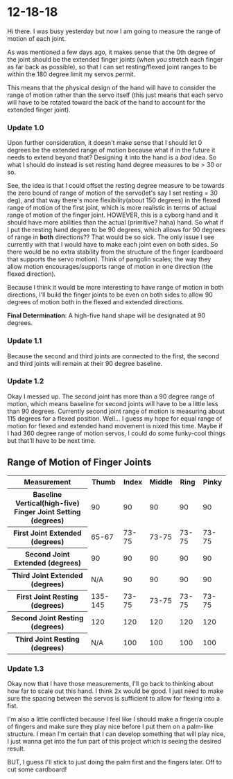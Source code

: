 # 12-18-18

Hi there. I was busy yesterday but now I am going to measure the range of motion of each joint.

As was mentioned a few days ago, it makes sense that the 0th degree of the joint should be the extended finger joints (when you stretch each finger as far back as possible), so that I can set resting/flexed joint ranges to be within the 180 degree limit my servos permit. 

This means that the physical design of the hand will have to consider the range of motion rather than the servo itself (this just means that each servo will have to be rotated toward the back of the hand to account for the extended finger joint). 

### Update 1.0

Upon further consideration, it doesn't make sense that I should let 0 degrees be the extended range of motion because what if in the future it needs to extend beyond that? Designing it into the hand is a <i>bad</i> idea. So what I should do instead is set resting hand degree measures to be > 30 or so.

See, the idea is that I could offset the resting degree measure to be towards the zero bound of range of motion of the servo(let's say I set resting = 30 deg), and that way there's more flexibility(about 150 degrees) in the flexed range of motion of the first joint, which is more realistic in terms of actual range of motion of the finger joint. HOWEVER, this is a cyborg hand and it should have more abilities than the actual (primitive? haha) hand. So what if I put the resting hand degree to be 90 degrees, which allows for 90 degrees of range in <b>both</b> directions?? That would be so sick. The only issue I see currently with that I would have to make each joint even on both sides. So there would be no extra stability from the structure of the finger (cardboard that supports the servo motion). Think of pangolin scales; the way they allow motion encourages/supports range of motion in one direction (the flexed direction).

Because I think it would be more interesting to have range of motion in both directions, I'll build the finger joints to be even on both sides to allow 90 degrees of motion both in the flexed and extended directions.

<b>Final Determination</b>: A high-five hand shape will be designated at 90 degrees.

### Update 1.1

Because the second and third joints are connected to the first, the second and third joints will remain at their 90 degree baseline.

### Update 1.2

Okay I messed up. The second joint has more than a 90 degree range of motion, which means baseline for second joints will have to be a little less than 90 degrees. Currently second joint range of motion is measuring about 115 degrees for a flexed position. Well... I guess my hope for equal range of motion for flexed and extended hand movement is nixed this time. Maybe if I had 360 degree range of motion servos, I could do some funky-cool things but that'll have to be next time.

## Range of Motion of Finger Joints
<table>
  <tr>
    <th> Measurement </th>
    <th> Thumb </th>
    <th> Index </th>
    <th> Middle </th>
    <th> Ring </th>
    <th> Pinky </th>
  </tr>
  <tr>
    <th> Baseline Vertical(high-five) Finger Joint Setting (degrees) </th>
    <td> 90 </td>
    <td> 90 </td>
    <td> 90 </td>
    <td> 90 </td>
    <td> 90 </td>
  </tr>
  <tr>
    <th> First Joint Extended (degrees) </th>
    <td> 65-67 </td>
    <td> 73-75 </td>
    <td> 73-75 </td>
    <td> 73-75 </td>
    <td> 73-75 </td>
  </tr>
  <tr>
    <th> Second Joint Extended (degrees) </th>
    <td> 90 </td>
    <td> 90 </td>
    <td> 90 </td>
    <td> 90 </td>
    <td> 90 </td>
  </tr>
  <tr>
    <th> Third Joint Extended (degrees) </th>
    <td> N/A </td>
    <td> 90 </td>
    <td> 90 </td>
    <td> 90 </td>
    <td> 90 </td>
  </tr>
  <tr>
    <th> First Joint Resting (degrees) </th>
    <td> 135-145 </td>
    <td> 73-75 </td>
    <td> 73-75 </td>
    <td> 73-75 </td>
    <td> 73-75 </td>
  </tr>
  <tr>
    <th> Second Joint Resting (degrees) </th>
    <td> 120 </td>
    <td> 120 </td>
    <td> 120 </td>
    <td> 120 </td>
    <td> 120 </td>
  </tr>
  <tr>
    <th> Third Joint Resting (degrees) </th>
    <td> N/A </td>
    <td> 100 </td>
    <td> 100 </td>
    <td> 100 </td>
    <td> 100 </td>
  </tr>
</table>

### Update 1.3

Okay now that I have those measurements, I'll go back to thinking about how far to scale out this hand. I think 2x would be good. I just need to make sure the spacing between the servos is sufficient to allow for flexing into a fist.

I'm also a little conflicted because I feel like I should make a finger/a couple of fingers and make sure they play nice before I put them on a palm-like structure. I mean I'm certain that I can develop something that will play nice, I just wanna get into the fun part of this project which is seeing the desired result.

BUT, I guess I'll stick to just doing the palm first and the fingers later. Off to cut some cardboard!